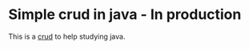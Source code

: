 # Simple crud in java - In production

This is a [crud](https://github.com/joaoafigueira/crud-java/tree/master) to help studying java.


